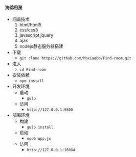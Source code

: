 #### 海鸥租房
* 涵盖技术
	1. html/html5
	2. css/css3
	3. javascript,jquery
	4. ajax
	5. nodejs静态服务器搭建
* 下载
  - `git clone https://github.com/hbxiaobo/Find-room.git`
* 进入
  - `cd Find-room`
* 安装依赖
  - `npm install`
* 开发环境
  - 启动
    - `gulp`
  - 访问
    - `http://127.0.0.1:9800`
* 部署环境
  - 构建
    - `gulp install`
  - 启动
    - `node app.js`
  - 访问
    - `http://127.0.0.1:16084`